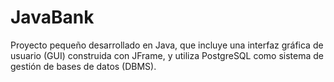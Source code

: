 # JavaBank

Proyecto pequeño desarrollado en Java, que incluye una interfaz gráfica de usuario (GUI) construida con JFrame, y utiliza PostgreSQL como sistema de gestión de bases de datos (DBMS).

